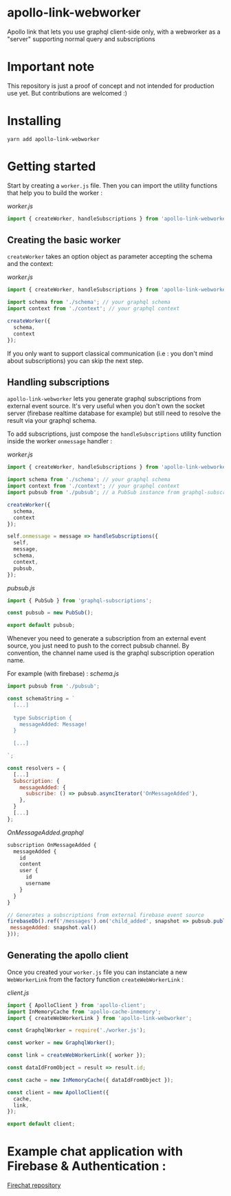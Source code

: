 # apollo-link-webworker
Apollo link that lets you use graphql client-side only, with a webworker as a "server" supporting normal query and subscriptions

# Important note
This repository is just a proof of concept and not intended for production use yet. But contributions are welcomed :)

# Installing
`yarn add apollo-link-webworker`

# Getting started
Start by creating a `worker.js` file. Then you can import the utility functions that help you to build the worker :

*worker.js*
```javascript
import { createWorker, handleSubscriptions } from 'apollo-link-webworker';
```

## Creating the basic worker

`createWorker` takes an option object as parameter accepting the schema and the context:

*worker.js*
```javascript
import { createWorker, handleSubscriptions } from 'apollo-link-webworker';

import schema from './schema'; // your graphql schema
import context from './context'; // your graphql context

createWorker({
  schema,
  context
});
```

If you only want to support classical communication (i.e : you don't mind about subscriptions) you can skip the next step.

## Handling subscriptions

`apollo-link-webworker` lets you generate graphql subscriptions from external event source. It's very useful when you don't own the socket server (firebase realtime database for example) but still need to resolve the result via your graphql schema.

To add subscriptions, just compose the `handleSubscriptions` utility function inside the worker `onmessage` handler :

*worker.js*
```javascript
import { createWorker, handleSubscriptions } from 'apollo-link-webworker';

import schema from './schema'; // your graphql schema
import context from './context'; // your graphql context
import pubsub from './pubsub'; // a PubSub instance from graphql-subscriptions package for example

createWorker({
  schema,
  context
});

self.onmessage = message => handleSubscriptions({
  self,
  message,
  schema,
  context,
  pubsub,
});
```

*pubsub.js*
```javascript
import { PubSub } from 'graphql-subscriptions';

const pubsub = new PubSub();

export default pubsub;
```

Whenever you need to generate a subscription from an external event source, you just need to push to the correct pubsub channel. By convention, the channel name used is the graphql subscription operation name.

For example (with firebase) :
*schema.js*
```javascript
import pubsub from './pubsub';

const schemaString = `
  [...]
  
  type Subscription {
    messageAdded: Message!
  }
  
  [...]

`;

const resolvers = {
  [...]
  Subscription: {
    messageAdded: {
      subscribe: () => pubsub.asyncIterator('OnMessageAdded'),
    },
  }
  [...]
};
```

*OnMessageAdded.graphql*
```javascript
subscription OnMessageAdded {
  messageAdded {
    id
    content
    user {
      id
      username
    }
  }
}
```

```javascript
// Generates a subscriptions from external firebase event source
firebaseDb().ref('/messages').on('child_added', snapshot => pubsub.publish('OnMessageAdded', {
 messageAdded: snapshot.val()
}));
```

## Generating the apollo client

Once you created your `worker.js` file you can instanciate a new `WebWorkerLink` from the factory function `createWebWorkerLink` :

*client.js*
```javascript
import { ApolloClient } from 'apollo-client';
import InMemoryCache from 'apollo-cache-inmemory';
import { createWebWorkerLink } from 'apollo-link-webworker';

const GraphqlWorker = require('./worker.js');

const worker = new GraphqlWorker();

const link = createWebWorkerLink({ worker });

const dataIdFromObject = result => result.id;

const cache = new InMemoryCache({ dataIdFromObject });

const client = new ApolloClient({
  cache,
  link,
});

export default client;
```

# Example chat application with Firebase & Authentication :
[Firechat repository](https://github.com/PCreations/firechat)
